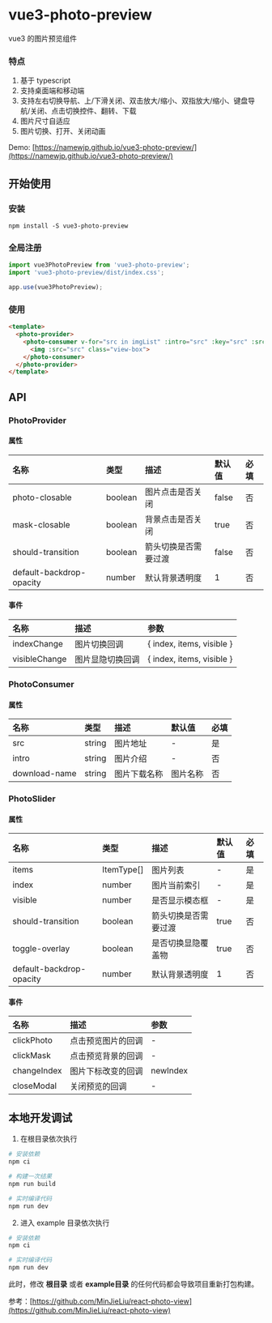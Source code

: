 # vue3-photo-preview
vue3 的图片预览组件

### 特点
1. 基于 typescript 
2. 支持桌面端和移动端
3. 支持左右切换导航、上/下滑关闭、双击放大/缩小、双指放大/缩小、键盘导航/关闭、点击切换控件、翻转、下载
4. 图片尺寸自适应
5. 图片切换、打开、关闭动画

Demo: [https://namewjp.github.io/vue3-photo-preview/](https://namewjp.github.io/vue3-photo-preview/)

## 开始使用
### 安装
```
npm install -S vue3-photo-preview
```
### 全局注册
```js
import vue3PhotoPreview from 'vue3-photo-preview';
import 'vue3-photo-preview/dist/index.css';

app.use(vue3PhotoPreview);
```

### 使用
```html
<template>
  <photo-provider>
    <photo-consumer v-for="src in imgList" :intro="src" :key="src" :src="src">
      <img :src="src" class="view-box">
    </photo-consumer>
  </photo-provider>
</template>
```

## API
### PhotoProvider
#### 属性
| 名称 | 类型 | 描述 | 默认值 | 必填 |
| :-----| :---- | :---- | :---- | :---- |
| photo-closable | boolean | 图片点击是否关闭 | false | 否 |
| mask-closable | boolean | 背景点击是否关闭 | true | 否 |
| should-transition | boolean | 箭头切换是否需要过渡 | false | 否 |
| default-backdrop-opacity | number | 默认背景透明度 | 1 | 否 |
#### 事件
| 名称 | 描述 | 参数 |
| :-----| :---- | :---- |
| indexChange | 图片切换回调 | { index, items, visible } |
| visibleChange | 图片显隐切换回调 | { index, items, visible } |

### PhotoConsumer
#### 属性
| 名称 | 类型 | 描述 | 默认值 | 必填 |
| :-----| :---- | :---- | :---- | :---- |
| src | string | 图片地址 | - | 是 |
| intro | string | 图片介绍 | - | 否 |
| download-name | string | 图片下载名称 | 图片名称 | 否 |

### PhotoSlider
#### 属性
| 名称 | 类型 | 描述 | 默认值 | 必填 |
| :-----| :---- | :---- | :---- | :---- |
| items | ItemType[] | 图片列表 | - | 是 |
| index | number | 图片当前索引 | - | 是 |
| visible | number | 是否显示模态框 | - | 是 |
| should-transition | boolean | 箭头切换是否需要过渡 | true | 否 |
| toggle-overlay | boolean | 是否切换显隐覆盖物 | true | 否 |
| default-backdrop-opacity | number | 默认背景透明度 | 1 | 否 |
#### 事件
| 名称 | 描述 | 参数 |
| :-----| :---- | :---- |
| clickPhoto | 点击预览图片的回调 | - |
| clickMask | 点击预览背景的回调 | - |
| changeIndex | 图片下标改变的回调 | newIndex |
| closeModal | 关闭预览的回调 | - |

## 本地开发调试

1. 在根目录依次执行
```bash
# 安装依赖
npm ci

# 构建一次结果
npm run build

# 实时编译代码
npm run dev
```

2. 进入 example 目录依次执行
```bash
# 安装依赖
npm ci 

# 实时编译代码
npm run dev
```

此时，修改 **根目录** 或者 **example目录** 的任何代码都会导致项目重新打包构建。 


参考：[https://github.com/MinJieLiu/react-photo-view](https://github.com/MinJieLiu/react-photo-view)
